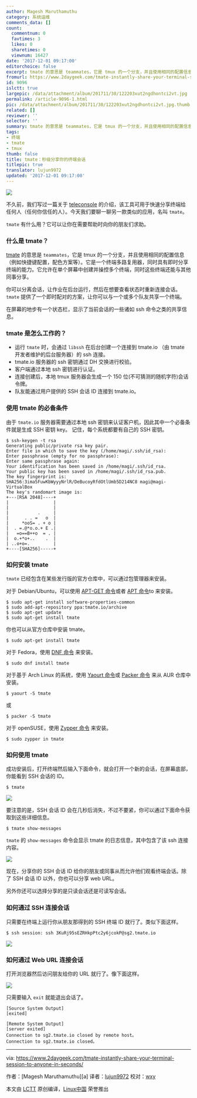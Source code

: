 ```yaml
---
author: Magesh Maruthamuthu
category: 系统运维
comments_data: []
count:
  commentnum: 0
  favtimes: 3
  likes: 0
  sharetimes: 0
  viewnum: 16427
date: '2017-12-01 09:17:00'
editorchoice: false
excerpt: tmate 的意思是 teammates，它是 tmux 的一个分支，并且使用相同的配置信息（例如快捷键配置，配色方案等）。它是一个终端多路复用器，同时具有即时分享终端的能力。它允许在单个屏幕中创建并操控多个终端，同时这些终端还能与其他同事分享。
fromurl: https://www.2daygeek.com/tmate-instantly-share-your-terminal-session-to-anyone-in-seconds/
id: 9096
islctt: true
largepic: /data/attachment/album/201711/30/122203xut2ngdhontci2vt.jpg
permalink: /article-9096-1.html
pic: /data/attachment/album/201711/30/122203xut2ngdhontci2vt.jpg.thumb.jpg
related: []
reviewer: ''
selector: ''
summary: tmate 的意思是 teammates，它是 tmux 的一个分支，并且使用相同的配置信息（例如快捷键配置，配色方案等）。它是一个终端多路复用器，同时具有即时分享终端的能力。它允许在单个屏幕中创建并操控多个终端，同时这些终端还能与其他同事分享。
tags:
- 终端
- tmate
- tmux
thumb: false
title: tmate：秒级分享你的终端会话
titlepic: true
translator: lujun9972
updated: '2017-12-01 09:17:00'
---
```


![](/data/attachment/album/201711/30/122203xut2ngdhontci2vt.jpg)


不久前，我们写过一篇关于 [teleconsole](https://www.2daygeek.com/teleconsole-share-terminal-session-instantly-to-anyone-in-seconds/) 的介绍，该工具可用于快速分享终端给任何人（任何你信任的人）。今天我们要聊一聊另一款类似的应用，名叫 `tmate`。


`tmate` 有什么用？它可以让你在需要帮助时向你的朋友们求助。


### 什么是 tmate？


[tmate](https://tmate.io/) 的意思是 `teammates`，它是 tmux 的一个分支，并且使用相同的配置信息（例如快捷键配置，配色方案等）。它是一个终端多路复用器，同时具有即时分享终端的能力。它允许在单个屏幕中创建并操控多个终端，同时这些终端还能与其他同事分享。


你可以分离会话，让作业在后台运行，然后在想要查看状态时重新连接会话。`tmate` 提供了一个即时配对的方案，让你可以与一个或多个队友共享一个终端。


在屏幕的地步有一个状态栏，显示了当前会话的一些诸如 ssh 命令之类的共享信息。


### tmate 是怎么工作的？


* 运行 `tmate` 时，会通过 `libssh` 在后台创建一个连接到 tmate.io （由 tmate 开发者维护的后台服务器）的 ssh 连接。
* tmate.io 服务器的 ssh 密钥通过 DH 交换进行校验。
* 客户端通过本地 ssh 密钥进行认证。
* 连接创建后，本地 tmux 服务器会生成一个 150 位(不可猜测的随机字符)会话令牌。
* 队友能通过用户提供的 SSH 会话 ID 连接到 tmate.io。


### 使用 tmate 的必备条件


由于 `tmate.io` 服务器需要通过本地 ssh 密钥来认证客户机，因此其中一个必备条件就是生成 SSH 密钥 key。 记住，每个系统都要有自己的 SSH 密钥。



```
$ ssh-keygen -t rsa
Generating public/private rsa key pair.
Enter file in which to save the key (/home/magi/.ssh/id_rsa): 
Enter passphrase (empty for no passphrase): 
Enter same passphrase again: 
Your identification has been saved in /home/magi/.ssh/id_rsa.
Your public key has been saved in /home/magi/.ssh/id_rsa.pub.
The key fingerprint is:
SHA256:3ima5FuwKbWyyyNrlR/DeBucoyRfdOtlUmb5D214NC8 magi@magi-VirtualBox
The key's randomart image is:
+---[RSA 2048]----+
|                 |
|                 |
|           .     |
|      . . =   o  |
|     *ooS= . + o |
|  . =.@*o.o.+ E .|
|   =o==B++o  = . |
|  o.+*o+..    .  |
| ..o+o=.         |
+----[SHA256]-----+

```

### 如何安装 tmate


`tmate` 已经包含在某些发行版的官方仓库中，可以通过包管理器来安装。


对于 Debian/Ubuntu，可以使用 [APT-GET 命令](https://www.2daygeek.com/apt-get-apt-cache-command-examples-manage-packages-debian-ubuntu-systems/)或者 [APT 命令](https://www.2daygeek.com/apt-command-examples-manage-packages-debian-ubuntu-systems/)to 来安装。



```
$ sudo apt-get install software-properties-common
$ sudo add-apt-repository ppa:tmate.io/archive
$ sudo apt-get update
$ sudo apt-get install tmate

```

你也可以从官方仓库中安装 tmate。



```
$ sudo apt-get install tmate

```

对于 Fedora，使用 [DNF 命令](https://www.2daygeek.com/dnf-command-examples-manage-packages-fedora-system/) 来安装。



```
$ sudo dnf install tmate

```

对于基于 Arch Linux 的系统，使用 [Yaourt 命令](https://www.2daygeek.com/install-yaourt-aur-helper-on-arch-linux/)或 [Packer 命令](https://www.2daygeek.com/install-packer-aur-helper-on-arch-linux/) 来从 AUR 仓库中安装。



```
$ yaourt -S tmate

```

或



```
$ packer -S tmate

```

对于 openSUSE，使用 [Zypper 命令](https://www.2daygeek.com/zypper-command-examples-manage-packages-opensuse-system/) 来安装。



```
$ sudo zypper in tmate

```

### 如何使用 tmate


成功安装后，打开终端然后输入下面命令，就会打开一个新的会话，在屏幕底部，你能看到 SSH 会话的 ID。



```
$ tmate

```

![](/data/attachment/album/201711/30/122244wto5wd77vk7xkt5k.png)


要注意的是，SSH 会话 ID 会在几秒后消失，不过不要紧，你可以通过下面命令获取到这些详细信息。



```
$ tmate show-messages

```

`tmate` 的 `show-messages` 命令会显示 tmate 的日志信息，其中包含了该 ssh 连接内容。


![](/data/attachment/album/201711/30/122244kypkq9v27pud8yyy.png)


现在，分享你的 SSH 会话 ID 给你的朋友或同事从而允许他们观看终端会话。除了 SSH 会话 ID 以外，你也可以分享 web URL。


另外你还可以选择分享的是只读会话还是可读写会话。


### 如何通过 SSH 连接会话


只需要在终端上运行你从朋友那得到的 SSH 终端 ID 就行了。类似下面这样。



```
$ ssh session: ssh 3KuRj95sEZRHkpPtc2y6jcokP@sg2.tmate.io

```

![](/data/attachment/album/201711/30/122246tyypd8ik4yzuy3s4.png)


### 如何通过 Web URL 连接会话


打开浏览器然后访问朋友给你的 URL 就行了。像下面这样。


![](/data/attachment/album/201711/30/122247v0at3bj3z84gd8t8.png)


只需要输入 `exit` 就能退出会话了。



```
[Source System Output]
[exited]

[Remote System Output]
[server exited]
Connection to sg2.tmate.io closed by remote host。
Connection to sg2.tmate.io closed。

```



---


via: <https://www.2daygeek.com/tmate-instantly-share-your-terminal-session-to-anyone-in-seconds/>


作者：[Magesh Maruthamuthu][a] 译者：[lujun9972](https://github.com/lujun9972) 校对：[wxy](https://github.com/wxy)


本文由 [LCTT](https://github.com/LCTT/TranslateProject) 原创编译，[Linux中国](https://linux.cn/) 荣誉推出